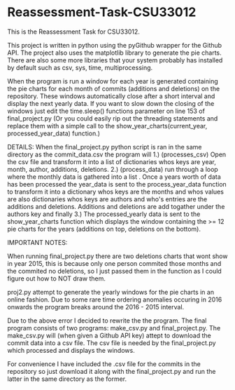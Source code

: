 # Reassessment-Task-CSU33012

This is the Reassessment Task for CSU33012.

This project is written in python using the pyGithub wrapper for the Github API. The project also uses the matplotlib library to generate the pie charts.
There are also some more libraries that your system probably has installed by default such as csv, sys, time, multiprocessing.

When the program is run a window for each year is generated containing the pie charts for each month of commits (additions and deletions) on the repository. These windows automatically close after a short interval and display the next yearly data. If you want to slow down the closing of the windows just edit the time.sleep() functions parameter on line 153 of final_project.py (Or you could easily rip out the threading statements and replace them with a simple call to the show_year_charts(current_year, processed_year_data) function.)

DETAILS:
When the final_project.py python script is ran in the same directory as the commit_data.csv the program will 
  1.) (processes_csv) Open the csv file and transform it into a list of dictionaries whos keys are year, month, author, additions, deletions. 
  2.) (process_data) run through a loop where the monthly data is gathered into a list . Once a years worth of data has been processed the year_data is sent to the process_year_data function to transform it into a dictionary whos keys are the months and whos values are also dictionaries whos keys are authors and who's entries are the additions and deletions. Additions and deletions are add togather under the authors key and finally 
  3.) The processed_yearly data is sent to the show_year_charts function which displays the window containing the >= 12 pie charts for the years (additions on top, deletions on the bottom). 

IMPORTANT NOTES:

When running final_project.py there are two deletions charts that wont show in year 2015, this is because only one person commited those months and the commited no deletions, so I just passed them in the function as I could figure out how to NOT draw them.

proj2.py attempt to generate the yearly windows for the pie charts in an online fashion. Due to some rare time ordering anomalies occuring in 2016 onwards the program breaks around the 2016 - 2015 interval.

Due to the above error I decided to rewrite the the program. The final program consists of two programs: make_csv.py and final_project.py. The make_csv.py will (when given a Github API key) attept to download the commit data into a csv file. The csv file is needed by the final_project.py which processed and displays the windows. 

For convenience I have included the .csv file for the commits in the repository so just download it along with the final_project.py and run the latter in the same directory as the former.
